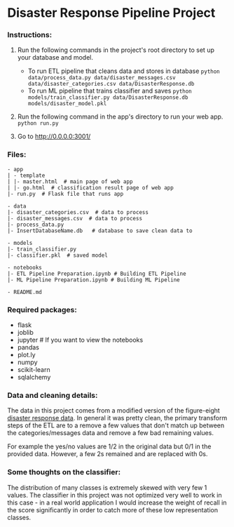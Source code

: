 # Disaster Response Pipeline Project

### Instructions:
1. Run the following commands in the project's root directory to set up your database and model.

    - To run ETL pipeline that cleans data and stores in database
        `python data/process_data.py data/disaster_messages.csv data/disaster_categories.csv data/DisasterResponse.db`
    - To run ML pipeline that trains classifier and saves
        `python models/train_classifier.py data/DisasterResponse.db models/disaster_model.pkl`

2. Run the following command in the app's directory to run your web app.
    `python run.py`

3. Go to http://0.0.0.0:3001/

### Files:
```
- app
| - template
| |- master.html  # main page of web app
| |- go.html  # classification result page of web app
|- run.py  # Flask file that runs app

- data
|- disaster_categories.csv  # data to process 
|- disaster_messages.csv  # data to process
|- process_data.py
|- InsertDatabaseName.db   # database to save clean data to

- models
|- train_classifier.py
|- classifier.pkl  # saved model 

- notebooks
|- ETL Pipeline Preparation.ipynb # Building ETL Pipeline 
|- ML Pipeline Preparation.ipynb # Building ML Pipeline

- README.md
```

### Required packages:

- flask
- joblib
- jupyter # If you want to view the notebooks
- pandas
- plot.ly
- numpy
- scikit-learn
- sqlalchemy


### Data and cleaning details:

The data in this project comes from a modified version of the figure-eight [disaster response data](https://www.figure-eight.com/dataset/combined-disaster-response-data/). In general it was pretty clean, the primary transform steps of the ETL are to a remove a few values that don't match up between the categories/messages data and remove a few bad remaining values.

For example the yes/no values are 1/2 in the original data but 0/1 in the provided data. However, a few 2s remained and are replaced with 0s.


### Some thoughts on the classifier:

The distribution of many classes is extremely skewed with very few 1 values. The classifier in this project was not optimized very well to work in this case - in a real world application I would increase the weight of recall in the score significantly in order to catch more of these low representation classes.